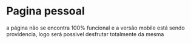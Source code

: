 # Pagina pessoal
a página não se encontra 100% funcional e a versão mobile está sendo providencia, logo será possivel desfrutar totalmente da mesma
